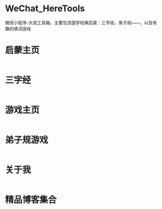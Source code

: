 # WeChat_HereTools
微信小程序-大叔工具箱，主要包含国学经典启蒙：三字经，弟子规~~~，以及有趣的填词游戏<br>


# 启蒙主页
<img src=""></img>

# 三字经
<img src=""></img>

# 游戏主页
<img src=""></img>


# 弟子规游戏
<img src=""></img>

# 关于我
<img src=""></img>

# 精品博客集合
<img src=""></img>

